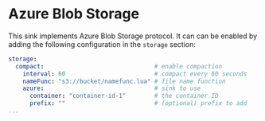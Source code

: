 # Azure Blob Storage

This sink implements Azure Blob Storage protocol. It can can be enabled by adding the following configuration in the `storage` section:

```yaml
storage:
  compact:                               # enable compaction
    interval: 60                         # compact every 60 seconds
    nameFunc: "s3://bucket/namefunc.lua" # file name function
    azure:                               # sink to use
      container: "container-id-1"        # the container ID
      prefix: ""                         # (optional) prefix to add
...
```
